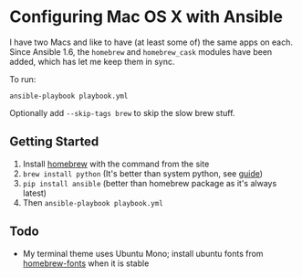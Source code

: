 Configuring Mac OS X with Ansible
=================================

I have two Macs and like to have (at least some of) the same apps on each.
Since Ansible 1.6, the `homebrew` and `homebrew_cask` modules have been added,
which has let me keep them in sync.

To run:

    ansible-playbook playbook.yml

Optionally add `--skip-tags brew` to skip the slow brew stuff.


Getting Started
---------------

1. Install [homebrew](http://brew.sh/) with the command from the site
2. `brew install python` (It's better than system python, see
   [guide](https://github.com/Homebrew/homebrew/blob/master/share/doc/homebrew/Homebrew-and-Python.md))
3. `pip install ansible` (better than homebrew package as it's always latest)
4. Then `ansible-playbook playbook.yml`


Todo
----

* My terminal theme uses Ubuntu Mono; install ubuntu fonts from
  [homebrew-fonts](https://github.com/caskroom/homebrew-fonts) when it is
  stable
